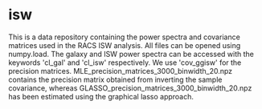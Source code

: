 # isw

This is a data repository containing the power spectra and covariance matrices used in the RACS ISW analysis. All files can be opened using numpy.load. 
The galaxy and ISW power spectra can be accessed with the keywords 'cl_gal' and 'cl_isw' respectively. We use 'cov_ggisw' for the precision matrices. 
MLE_precision_matrices_3000_binwidth_20.npz contains the precision matrix obtained from inverting the sample covariance, whereas 
GLASSO_precision_matrices_3000_binwidth_20.npz has been estimated using the graphical lasso approach.
